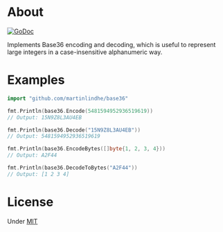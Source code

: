 # About

[![GoDoc](https://godoc.org/github.com/martinlindhe/base36?status.svg)](https://godoc.org/github.com/martinlindhe/base36)


Implements Base36 encoding and decoding, which is useful to represent
large integers in a case-insensitive alphanumeric way.

# Examples

```go
import "github.com/martinlindhe/base36"

fmt.Println(base36.Encode(5481594952936519619))
// Output: 15N9Z8L3AU4EB

fmt.Println(base36.Decode("15N9Z8L3AU4EB"))
// Output: 5481594952936519619

fmt.Println(base36.EncodeBytes([]byte{1, 2, 3, 4}))
// Output: A2F44

fmt.Println(base36.DecodeToBytes("A2F44"))
// Output: [1 2 3 4]
```


# License

Under [MIT](LICENSE)
